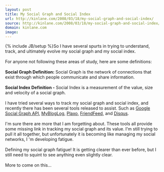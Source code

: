 ```yaml
---
layout: post
title: My Social Graph and Social Index
url: http://kinlane.com/2008/03/18/my-social-graph-and-social-index/
source: http://kinlane.com/2008/03/18/my-social-graph-and-social-index/
domain: kinlane.com
image: 
---
```

{% include JB/setup %}So I have several spurts in trying to understand, track, and ultimately evolve my social graph and my social index.<br /><br />For anyone not following these areas of study, here are some definitions:<br /><br /><strong>Social Graph Definition:</strong>  Social Graph is the network of connections that exist through which people communicate and share information.<br /><br /><strong>Social Index Definition -</strong> Social Index is a measurement of the value, size and velocity of a social graph.<br /><br />I have tried several ways to track my social graph and social index, and recently there has been several tools released to assist.  Such as <a href="http://code.google.com/apis/socialgraph/">Google Social Graph API</a>, <a href="http://www.mybloglog.com/buzz/members/kinlane/">MyBlogLog</a>, <a href="http://www.plaxo.com/">Plaxo</a>, <a href="http://friendfeed.com/">FriendFeed</a>, and <a href="http://disqus.com/">Disqus</a>.<br /><br />I'm sure there are more that I am forgetting about.  These tools all provide some missing link in tracking my social graph and its value.  I'm still trying to pull it all together, but unfortunately it is becoming like managing my social networks, I 'm developing fatigue.<br /><br />Defining my social graph fatigue!  It is getting clearer than ever before, but I still need to squint to see anything even slightly clear.<br /><br />More to come on this...